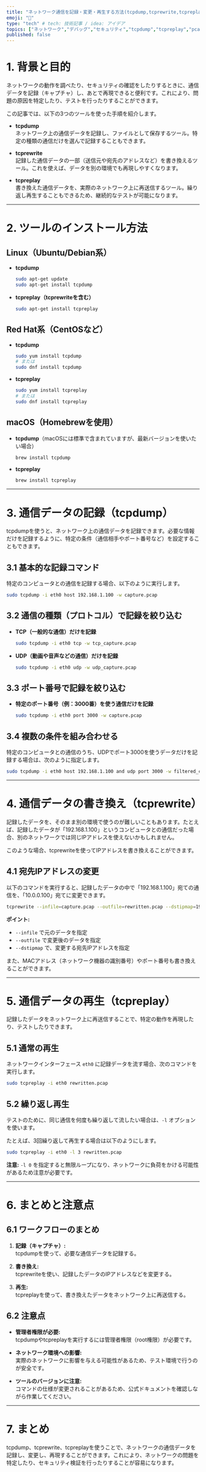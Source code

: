 ```yaml
---
title: "ネットワーク通信を記録・変更・再生する方法(tcpdump,tcprewrite,tcpreplay)"
emoji: "🎥"
type: "tech" # tech: 技術記事 / idea: アイデア
topics: ["ネットワーク","デバッグ","セキュリティ","tcpdump","tcpreplay","pcap","パケットキャプチャ","初心者向け","Linux","通信解析"]
published: false
---
```

# 1. 背景と目的

ネットワークの動作を調べたり、セキュリティの確認をしたりするときに、通信データを記録（キャプチャ）し、あとで再現できると便利です。これにより、問題の原因を特定したり、テストを行ったりすることができます。

この記事では、以下の3つのツールを使った手順を紹介します。

- **tcpdump**  
  ネットワーク上の通信データを記録し、ファイルとして保存するツール。特定の種類の通信だけを選んで記録することもできます。

- **tcprewrite**  
  記録した通信データの一部（送信元や宛先のアドレスなど）を書き換えるツール。これを使えば、データを別の環境でも再現しやすくなります。

- **tcpreplay**  
  書き換えた通信データを、実際のネットワーク上に再送信するツール。繰り返し再生することもできるため、継続的なテストが可能になります。

---

# 2. ツールのインストール方法

## Linux（Ubuntu/Debian系）

- **tcpdump**
  ```bash
  sudo apt-get update
  sudo apt-get install tcpdump
  ```

- **tcpreplay（tcprewriteを含む）**
  ```bash
  sudo apt-get install tcpreplay
  ```

## Red Hat系（CentOSなど）

- **tcpdump**
  ```bash
  sudo yum install tcpdump
  # または
  sudo dnf install tcpdump
  ```

- **tcpreplay**
  ```bash
  sudo yum install tcpreplay
  # または
  sudo dnf install tcpreplay
  ```

## macOS（Homebrewを使用）

- **tcpdump**（macOSには標準で含まれていますが、最新バージョンを使いたい場合）
  ```bash
  brew install tcpdump
  ```

- **tcpreplay**
  ```bash
  brew install tcpreplay
  ```

---

# 3. 通信データの記録（tcpdump）

tcpdumpを使うと、ネットワーク上の通信データを記録できます。必要な情報だけを記録するように、特定の条件（通信相手やポート番号など）を設定することもできます。

## 3.1 基本的な記録コマンド

特定のコンピュータとの通信を記録する場合、以下のように実行します。

```bash
sudo tcpdump -i eth0 host 192.168.1.100 -w capture.pcap
```

## 3.2 通信の種類（プロトコル）で記録を絞り込む

- **TCP（一般的な通信）だけを記録**
  ```bash
  sudo tcpdump -i eth0 tcp -w tcp_capture.pcap
  ```

- **UDP（動画や音声などの通信）だけを記録**
  ```bash
  sudo tcpdump -i eth0 udp -w udp_capture.pcap
  ```

## 3.3 ポート番号で記録を絞り込む

- **特定のポート番号（例：3000番）を使う通信だけを記録**
  ```bash
  sudo tcpdump -i eth0 port 3000 -w capture.pcap
  ```

## 3.4 複数の条件を組み合わせる

特定のコンピュータとの通信のうち、UDPでポート3000を使うデータだけを記録する場合は、次のように指定します。

```bash
sudo tcpdump -i eth0 host 192.168.1.100 and udp port 3000 -w filtered_capture.pcap
```

---

# 4. 通信データの書き換え（tcprewrite）

記録したデータを、そのまま別の環境で使うのが難しいこともあります。たとえば、記録したデータが「192.168.1.100」というコンピュータとの通信だった場合、別のネットワークでは同じIPアドレスを使えないかもしれません。

このような場合、tcprewriteを使ってIPアドレスを書き換えることができます。

## 4.1 宛先IPアドレスの変更

以下のコマンドを実行すると、記録したデータの中で「192.168.1.100」宛ての通信を、「10.0.0.100」宛てに変更できます。

```bash
tcprewrite --infile=capture.pcap --outfile=rewritten.pcap --dstipmap=192.168.1.100:10.0.0.100
```

**ポイント:**
- `--infile` で元のデータを指定
- `--outfile` で変更後のデータを指定
- `--dstipmap` で、変更する宛先IPアドレスを指定

また、MACアドレス（ネットワーク機器の識別番号）やポート番号も書き換えることができます。

---

# 5. 通信データの再生（tcpreplay）

記録したデータをネットワーク上に再送信することで、特定の動作を再現したり、テストしたりできます。

## 5.1 通常の再生

ネットワークインターフェース `eth0` に記録データを流す場合、次のコマンドを実行します。

```bash
sudo tcpreplay -i eth0 rewritten.pcap
```

## 5.2 繰り返し再生

テストのために、同じ通信を何度も繰り返して流したい場合は、`-l` オプションを使います。

たとえば、3回繰り返して再生する場合は以下のようにします。

```bash
sudo tcpreplay -i eth0 -l 3 rewritten.pcap
```

**注意:** `-l 0` を指定すると無限ループになり、ネットワークに負荷をかける可能性があるため注意が必要です。

---

# 6. まとめと注意点

## 6.1 ワークフローのまとめ

1. **記録（キャプチャ）:**  
   tcpdumpを使って、必要な通信データを記録する。

2. **書き換え:**  
   tcprewriteを使い、記録したデータのIPアドレスなどを変更する。

3. **再生:**  
   tcpreplayを使って、書き換えたデータをネットワーク上に再送信する。

## 6.2 注意点

- **管理者権限が必要:**  
  tcpdumpやtcpreplayを実行するには管理者権限（root権限）が必要です。

- **ネットワーク環境への影響:**  
  実際のネットワークに影響を与える可能性があるため、テスト環境で行うのが安全です。

- **ツールのバージョンに注意:**  
  コマンドの仕様が変更されることがあるため、公式ドキュメントを確認しながら作業してください。

---

# 7. まとめ

tcpdump、tcprewrite、tcpreplayを使うことで、ネットワークの通信データを記録し、変更し、再現することができます。これにより、ネットワークの問題を特定したり、セキュリティ検証を行ったりすることが容易になります。

